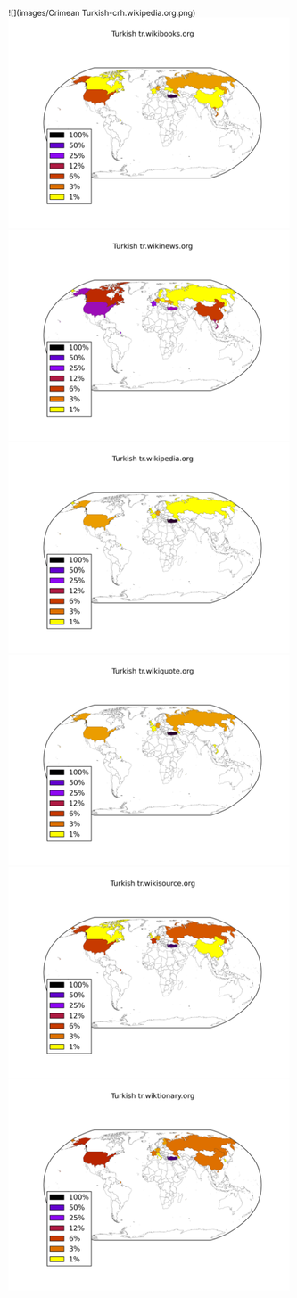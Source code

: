 ![](images/Crimean Turkish-crh.wikipedia.org.png)
![](images/Turkish-tr.wikibooks.org.png)
![](images/Turkish-tr.wikinews.org.png)
![](images/Turkish-tr.wikipedia.org.png)
![](images/Turkish-tr.wikiquote.org.png)
![](images/Turkish-tr.wikisource.org.png)
![](images/Turkish-tr.wiktionary.org.png)

